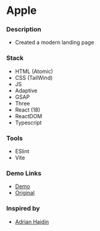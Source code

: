 # Apple

### Description

- Created a modern landing page

### Stack

- HTML (Atomic)
- CSS (TailWind)
- JS
- Adaptive
- GSAP
- Three
- React (18)
- ReactDOM
- Typescript

### Tools

- ESlint
- Vite

### Demo Links
- [Demo](https://AndriiZakharenko.github.io/apple/)
- [Original](https://www.apple.com/)

### Inspired by 
- [Adrian Hajdin](https://github.com/adrianhajdin)
